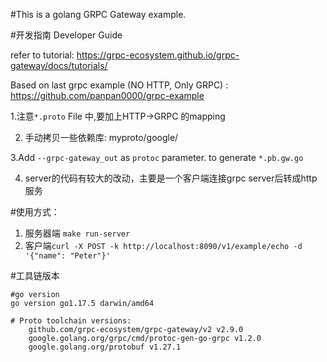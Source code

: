 #This is a golang GRPC Gateway example.


#开发指南 Developer Guide

refer to tutorial:
https://grpc-ecosystem.github.io/grpc-gateway/docs/tutorials/

Based on last grpc example (NO HTTP, Only GRPC) : https://github.com/panpan0000/grpc-example 

1.注意`*.proto` File 中,要加上HTTP->GRPC 的mapping

2. 手动拷贝一些依赖库: myproto/google/ 

3.Add `--grpc-gateway_out` as `protoc` parameter. to generate `*.pb.gw.go`

4. server的代码有较大的改动，主要是一个客户端连接grpc server后转成http服务



#使用方式：

1. 服务器端 `make run-server`
2. 客户端`curl -X POST -k http://localhost:8090/v1/example/echo -d '{"name": "Peter"}' `


#工具链版本

```
#go version
go version go1.17.5 darwin/amd64

# Proto toolchain versions:
	github.com/grpc-ecosystem/grpc-gateway/v2 v2.9.0 
	google.golang.org/grpc/cmd/protoc-gen-go-grpc v1.2.0 
	google.golang.org/protobuf v1.27.1 

```
